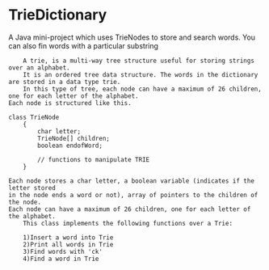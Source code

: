 TrieDictionary
==============

A Java mini-project which uses TrieNodes to store and search words. You can also fin words with a particular substring
	

        A trie, is a multi-way tree structure useful for storing strings over an alphabet.
        It is an ordered tree data structure. The words in the dictionary are stored in a data type trie.
        In this type of tree, each node can have a maximum of 26 children, one for each letter of the alphabet.
	Each node is structured like this.

	class TrieNode
        {
            char letter;
            TrieNode[] children;
            boolean endofWord;
            
            // functions to manipulate TRIE
        }

	Each node stores a char letter, a boolean variable (indicates if the letter stored
	in the node ends a word or not), array of pointers to the children of the node.
	Each node can have a maximum of 26 children, one for each letter of the alphabet.
        This class implements the following functions over a Trie:

        1)Insert a word into Trie
        2)Print all words in Trie
        3)Find words with 'ck'
        4)Find a word in Trie
